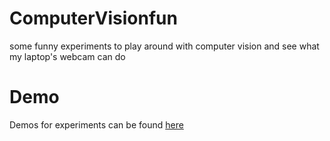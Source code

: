 # ComputerVisionfun
some funny experiments to play around with computer vision and see what my laptop's webcam can do
# Demo
Demos for experiments can be found [here](http://aniket965.tech/ComputerVisionfun/Demoui/public/)
